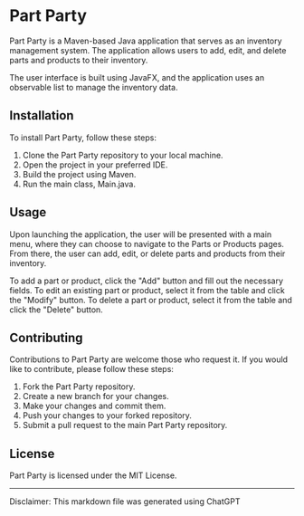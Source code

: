 
# Part Party
Part Party is a Maven-based Java application that serves as an inventory management system. The application allows users to add, edit, and delete parts and products to their inventory.

The user interface is built using JavaFX, and the application uses an observable list to manage the inventory data.

## Installation
To install Part Party, follow these steps:

1. Clone the Part Party repository to your local machine.
2. Open the project in your preferred IDE.
3. Build the project using Maven.
4. Run the main class, Main.java.

## Usage
Upon launching the application, the user will be presented with a main menu, where they can choose to navigate to the Parts or Products pages. From there, the user can add, edit, or delete parts and products from their inventory.

To add a part or product, click the "Add" button and fill out the necessary fields. To edit an existing part or product, select it from the table and click the "Modify" button. To delete a part or product, select it from the table and click the "Delete" button.

## Contributing
Contributions to Part Party are welcome those who request it. If you would like to contribute, please follow these steps:

1. Fork the Part Party repository.
2. Create a new branch for your changes.
3. Make your changes and commit them.
4. Push your changes to your forked repository.
5. Submit a pull request to the main Part Party repository.

## License
Part Party is licensed under the MIT License.

---
Disclaimer: This markdown file was generated using ChatGPT
